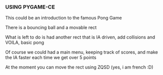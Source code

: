 ### USING PYGAME-CE
This could be an introduction to the famous Pong Game

There is a bouncing ball and a movable rect

What is left to do is had another rect that is IA driven, add collisions and VOILA, basic pong

Of course we could had a main menu, keeping track of scores, and make the IA faster each time we get over 5 points

At the moment you can move the rect using ZQSD (yes, i am french :D)
